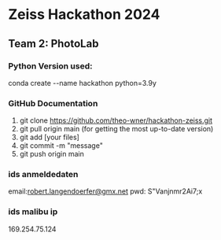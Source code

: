 # Zeiss Hackathon 2024
## Team 2: PhotoLab

### Python Version used:
conda create --name hackathon python=3.9y

### GitHub Documentation
1. git clone https://github.com/theo-wner/hackathon-zeiss.git
2. git pull origin main (for getting the most up-to-date version)
3. git add [your files]
4. git commit -m "message"
5. git push origin main


### ids anmeldedaten
email:robert.langendoerfer@gmx.net
pwd:  S"Vanjnmr2Ai7;x
### ids malibu ip
169.254.75.124
